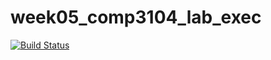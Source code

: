# week05_comp3104_lab_exec

[![Build Status](https://travis-ci.org/barrven/week05_comp3104_lab_exec.svg?branch=master)](https://travis-ci.org/barrven/week05_comp3104_lab_exec)
